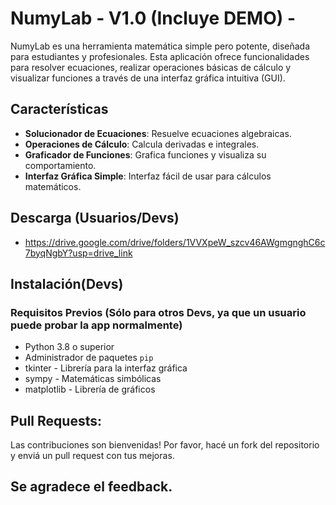 # NumyLab - V1.0 (Incluye DEMO) -

NumyLab es una herramienta matemática simple pero potente, diseñada para estudiantes y profesionales. Esta aplicación ofrece funcionalidades para resolver ecuaciones, realizar operaciones básicas de cálculo y visualizar funciones a través de una interfaz gráfica intuitiva (GUI).


## Características

- **Solucionador de Ecuaciones**: Resuelve ecuaciones algebraicas.
- **Operaciones de Cálculo**: Calcula derivadas e integrales.
- **Graficador de Funciones**: Grafica funciones y visualiza su comportamiento.
- **Interfaz Gráfica Simple**: Interfaz fácil de usar para cálculos matemáticos.

## Descarga (Usuarios/Devs)

-  https://drive.google.com/drive/folders/1VVXpeW_szcv46AWgmgnghC6c7byqNgbY?usp=drive_link

## Instalación(Devs)

### Requisitos Previos (Sólo para otros Devs, ya que un usuario puede probar la app normalmente)
- Python 3.8 o superior
- Administrador de paquetes `pip`
- tkinter - Librería para la interfaz gráfica
- sympy - Matemáticas simbólicas
- matplotlib - Librería de gráficos


## Pull Requests: 
Las contribuciones son bienvenidas! Por favor, hacé un fork del repositorio y enviá un pull request con tus mejoras.

## Se agradece el feedback.
